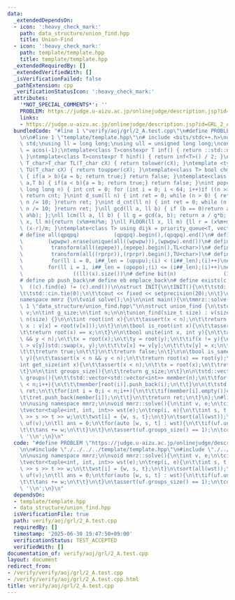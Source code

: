 ```yaml
---
data:
  _extendedDependsOn:
  - icon: ':heavy_check_mark:'
    path: data_structure/union_find.hpp
    title: Union-Find
  - icon: ':heavy_check_mark:'
    path: template/template.hpp
    title: template/template.hpp
  _extendedRequiredBy: []
  _extendedVerifiedWith: []
  _isVerificationFailed: false
  _pathExtension: cpp
  _verificationStatusIcon: ':heavy_check_mark:'
  attributes:
    '*NOT_SPECIAL_COMMENTS*': ''
    PROBLEM: https://judge.u-aizu.ac.jp/onlinejudge/description.jsp?id=GRL_2_A
    links:
    - https://judge.u-aizu.ac.jp/onlinejudge/description.jsp?id=GRL_2_A
  bundledCode: "#line 1 \"verify/aoj/grl/2_A.test.cpp\"\n#define PROBLEM \"https://judge.u-aizu.ac.jp/onlinejudge/description.jsp?id=GRL_2_A\"\
    \n\n#line 1 \"template/template.hpp\"\n# include <bits/stdc++.h>\nusing namespace\
    \ std;\nusing ll = long long;\nusing ull = unsigned long long;\nconst double pi\
    \ = acos(-1);\ntemplate<class T>constexpr T inf() { return ::std::numeric_limits<T>::max();\
    \ }\ntemplate<class T>constexpr T hinf() { return inf<T>() / 2; }\ntemplate <typename\
    \ T_char>T_char TL(T_char cX) { return tolower(cX); }\ntemplate <typename T_char>T_char\
    \ TU(T_char cX) { return toupper(cX); }\ntemplate<class T> bool chmin(T& a,T b)\
    \ { if(a > b){a = b; return true;} return false; }\ntemplate<class T> bool chmax(T&\
    \ a,T b) { if(a < b){a = b; return true;} return false; }\nint popcnt(unsigned\
    \ long long n) { int cnt = 0; for (int i = 0; i < 64; i++)if ((n >> i) & 1)cnt++;\
    \ return cnt; }\nint d_sum(ll n) { int ret = 0; while (n > 0) { ret += n % 10;\
    \ n /= 10; }return ret; }\nint d_cnt(ll n) { int ret = 0; while (n > 0) { ret++;\
    \ n /= 10; }return ret; }\nll gcd(ll a, ll b) { if (b == 0)return a; return gcd(b,\
    \ a%b); };\nll lcm(ll a, ll b) { ll g = gcd(a, b); return a / g*b; };\nll MOD(ll\
    \ x, ll m){return (x%m+m)%m; }\nll FLOOR(ll x, ll m) {ll r = (x%m+m)%m; return\
    \ (x-r)/m; }\ntemplate<class T> using dijk = priority_queue<T, vector<T>, greater<T>>;\n\
    # define all(qpqpq)           (qpqpq).begin(),(qpqpq).end()\n# define UNIQUE(wpwpw)\
    \        (wpwpw).erase(unique(all((wpwpw))),(wpwpw).end())\n# define LOWER(epepe)\
    \         transform(all((epepe)),(epepe).begin(),TL<char>)\n# define UPPER(rprpr)\
    \         transform(all((rprpr)),(rprpr).begin(),TU<char>)\n# define rep(i,upupu)\
    \         for(ll i = 0, i##_len = (upupu);(i) < (i##_len);(i)++)\n# define reps(i,opopo)\
    \        for(ll i = 1, i##_len = (opopo);(i) <= (i##_len);(i)++)\n# define len(x)\
    \                ((ll)(x).size())\n# define bit(n)               (1LL << (n))\n\
    # define pb push_back\n# define eb emplace_back\n# define exists(c, e)       \
    \  ((c).find(e) != (c).end())\n\nstruct INIT{\n\tINIT(){\n\t\tstd::ios::sync_with_stdio(false);\n\
    \t\tstd::cin.tie(0);\n\t\tcout << fixed << setprecision(20);\n\t}\n}INIT;\n\n\
    namespace mmrz {\n\tvoid solve();\n}\n\nint main(){\n\tmmrz::solve();\n}\n#line\
    \ 1 \"data_structure/union_find.hpp\"\n\nstruct union_find {\n\tstd::vector<int>\
    \ v;\n\tint g_size;\n\tint n;\n\n\tunion_find(size_t size) : v(size, -1), g_size(size),\
    \ n(size) {}\n\n\tint root(int x){\n\t\tassert(x < n);\n\t\treturn (v[x] < 0 ?\
    \ x : v[x] = root(v[x]));\n\t}\n\n\tbool is_root(int x){\n\t\tassert(x < n);\n\
    \t\treturn root(x) == x;\n\t}\n\n\tbool unite(int x, int y){\n\t\tassert(x < n\
    \ && y < n);\n\t\tx = root(x);\n\t\ty = root(y);\n\t\tif(x != y){\n\t\t\tif(v[x]\
    \ > v[y])std::swap(x, y);\n\t\t\tv[x] += v[y];\n\t\t\tv[y] = x;\n\t\t\tg_size--;\n\
    \t\t\treturn true;\n\t\t}\n\t\treturn false;\n\t}\n\n\tbool is_same(int x,int\
    \ y){\n\t\tassert(x < n && y < n);\n\t\treturn root(x) == root(y);\n\t}\n\n\t\
    int get_size(int x){\n\t\tassert(x < n);\n\t\tx = root(x);\n\t\treturn -v[x];\n\
    \t}\n\n\tint groups_size(){\n\t\treturn g_size;\n\t}\n\n\tstd::vector<std::vector<int>>\
    \ groups(){\n\t\tstd::vector<std::vector<int>> member(n);\n\t\tfor(int i = 0;i\
    \ < n;i++){\n\t\t\tmember[root(i)].push_back(i);\n\t\t}\n\n\t\tstd::vector<std::vector<int>>\
    \ ret;\n\t\tfor(int i = 0;i < n;i++){\n\t\t\tif(member[i].empty())continue;\n\t\
    \t\tret.push_back(member[i]);\n\t\t}\n\t\treturn ret;\n\t}\n};\n#line 5 \"verify/aoj/grl/2_A.test.cpp\"\
    \n\nusing namespace mmrz;\n\nvoid mmrz::solve(){\n\tint v, e;\n\tcin >> v >> e;\n\
    \tvector<tuple<int, int, int>> wst(e);\n\trep(i, e){\n\t\tint s, t, w;\n\t\tcin\
    \ >> s >> t >> w;\n\t\twst[i] = {w, s, t};\n\t}\n\tsort(all(wst));\n\tunion_find\
    \ uf(v);\n\tll ans = 0;\n\tfor(auto [w, s, t] : wst){\n\t\tif(uf.unite(s, t)){\n\
    \t\t\tans += w;\n\t\t}\n\t}\n\tassert(uf.groups_size() == 1);\n\tcout << ans <<\
    \ '\\n';\n}\n"
  code: "#define PROBLEM \"https://judge.u-aizu.ac.jp/onlinejudge/description.jsp?id=GRL_2_A\"\
    \n\n#include \"./../../../template/template.hpp\"\n#include \"./../../../data_structure/union_find.hpp\"\
    \n\nusing namespace mmrz;\n\nvoid mmrz::solve(){\n\tint v, e;\n\tcin >> v >> e;\n\
    \tvector<tuple<int, int, int>> wst(e);\n\trep(i, e){\n\t\tint s, t, w;\n\t\tcin\
    \ >> s >> t >> w;\n\t\twst[i] = {w, s, t};\n\t}\n\tsort(all(wst));\n\tunion_find\
    \ uf(v);\n\tll ans = 0;\n\tfor(auto [w, s, t] : wst){\n\t\tif(uf.unite(s, t)){\n\
    \t\t\tans += w;\n\t\t}\n\t}\n\tassert(uf.groups_size() == 1);\n\tcout << ans <<\
    \ '\\n';\n}\n"
  dependsOn:
  - template/template.hpp
  - data_structure/union_find.hpp
  isVerificationFile: true
  path: verify/aoj/grl/2_A.test.cpp
  requiredBy: []
  timestamp: '2025-06-30 19:47:50+09:00'
  verificationStatus: TEST_ACCEPTED
  verifiedWith: []
documentation_of: verify/aoj/grl/2_A.test.cpp
layout: document
redirect_from:
- /verify/verify/aoj/grl/2_A.test.cpp
- /verify/verify/aoj/grl/2_A.test.cpp.html
title: verify/aoj/grl/2_A.test.cpp
---
```

